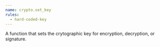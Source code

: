 ```yaml
---
name: crypto.set_key
rules:
  - hard-coded-key
---
```


A function that sets the crytographic key for encryption, decryption, or signature.
